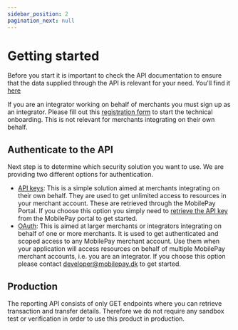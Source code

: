 ```yaml
---
sidebar_position: 2
pagination_next: null
---
```


# Getting started

Before you start it is important to check the API documentation to ensure that the data supplied through the API is relevant for your need. You'll find it [here](/api/reporting)

If you are an integrator working on behalf of merchants you must sign up as an integrator. Please fill out this [registration form](https://mobilepay.dk/erhverv/integrator-signup) to start the technical onboarding. This is not relevant for merchants integrating on their own behalf.

## Authenticate to the API

Next step is to determine which security solution you want to use. We are providing two different options for authentication. 

- [API keys](/docs/reporting/authentication/api-key): This is a simple solution aimed at merchants integrating on their own behalf. They are used to get unlimited access to resources in your merchant account. These are retrieved through the MobilePay Portal. If you choose this option you simply need to [retrieve the API key](/docs/reporting/authentication/api-key#get-an-api-key) from the MobilePay portal to get started. 
- [OAuth](/docs/reporting/authentication/open-id): This is aimed at larger merchants or integrators integrating on behalf of one or more merchants. It is used to get authenticated and scoped access to any MobilePay merchant account. Use them when your application will access resources on behalf of multiple MobilePay merchant accounts, i.e. you are an integrator. If you choose this option please contact developer@mobilepay.dk to get started. 

## Production

The reporting API consists of only GET endpoints where you can retrieve transaction and transfer details. Therefore we do not require any sandbox test or verification in order to use this product in production.
